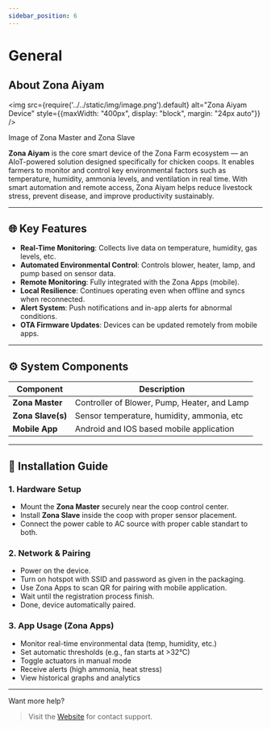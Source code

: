 ```yaml
---
sidebar_position: 6
---
```


# General

## About Zona Aiyam

<img src={require('../../static/img/image.png').default} alt="Zona Aiyam Device" style={{maxWidth: "400px", display: "block", margin: "24px auto"}} />

<div style={{ textAlign: "center", fontWeight: "bold", fontSize: "1em" }}>
  Image of Zona Master and Zona Slave
</div>

**Zona Aiyam** is the core smart device of the Zona Farm ecosystem — an AIoT-powered solution designed specifically for chicken coops. It enables farmers to monitor and control key environmental factors such as temperature, humidity, ammonia levels, and ventilation in real time. With smart automation and remote access, Zona Aiyam helps reduce livestock stress, prevent disease, and improve productivity sustainably.

---

## 🌐 Key Features

- **Real-Time Monitoring**: Collects live data on temperature, humidity, gas levels, etc.
- **Automated Environmental Control**: Controls blower, heater, lamp, and pump based on sensor data.
- **Remote Monitoring**: Fully integrated with the Zona Apps (mobile).
- **Local Resilience**: Continues operating even when offline and syncs when reconnected.
- **Alert System**: Push notifications and in-app alerts for abnormal conditions.
- **OTA Firmware Updates**: Devices can be updated remotely from mobile apps.

---

## ⚙️ System Components

| Component         | Description                                  |
| ----------------- | -------------------------------------------- |
| **Zona Master**   | Controller of Blower, Pump, Heater, and Lamp |
| **Zona Slave(s)** | Sensor temperature, humidity, ammonia, etc   |
| **Mobile App**    | Android and IOS based mobile application     |

---

## 🚀 Installation Guide

### 1. Hardware Setup

- Mount the **Zona Master** securely near the coop control center.
- Install **Zona Slave** inside the coop with proper sensor placement.
- Connect the power cable to AC source with proper cable standart to both.

### 2. Network & Pairing

- Power on the device.
- Turn on hotspot with SSID and password as given in the packaging.
- Use Zona Apps to scan QR for pairing with mobile application.
- Wait until the registration process finish.
- Done, device automatically paired.

### 3. App Usage (Zona Apps)

- Monitor real-time environmental data (temp, humidity, etc.)
- Set automatic thresholds (e.g., fan starts at >32°C)
- Toggle actuators in manual mode
- Receive alerts (high ammonia, heat stress)
- View historical graphs and analytics

---

Want more help?

> Visit the [Website](http://zonafarm.id) for contact support.
